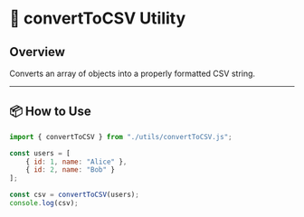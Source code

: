 # 📄 convertToCSV Utility

## Overview
Converts an array of objects into a properly formatted CSV string.

---

## 📦 How to Use

```js
import { convertToCSV } from "./utils/convertToCSV.js";

const users = [
    { id: 1, name: "Alice" },
    { id: 2, name: "Bob" }
];

const csv = convertToCSV(users);
console.log(csv);
